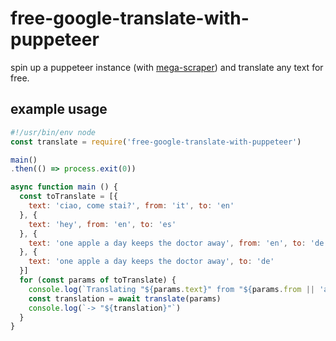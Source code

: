 # free-google-translate-with-puppeteer

spin up a puppeteer instance (with [mega-scraper](https://github.com/christian-fei/mega-scraper)) and translate any text for free.

## example usage

```js
#!/usr/bin/env node
const translate = require('free-google-translate-with-puppeteer')

main()
.then(() => process.exit(0))

async function main () {
  const toTranslate = [{
    text: 'ciao, come stai?', from: 'it', to: 'en'
  }, {
    text: 'hey', from: 'en', to: 'es'
  }, {
    text: 'one apple a day keeps the doctor away', from: 'en', to: 'de'
  }, {
    text: 'one apple a day keeps the doctor away', to: 'de'
  }]
  for (const params of toTranslate) {
    console.log(`Translating "${params.text}" from "${params.from || 'auto'}" to "${params.to}"`)
    const translation = await translate(params)
    console.log(`-> "${translation}"`)
  }
}
```
